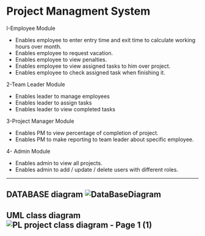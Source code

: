# Project Managment System

I-Employee Module
- Enables employee to enter entry time and exit time to calculate working hours
over month.
- Enables employee to request vacation.
- Enables employee to view penalties.
- Enables employee to view assigned tasks to him over project.
- Enables employee to check assigned task when finishing it.


2-Team Leader Module
- Enables leader to manage employees
- Enables leader to assign tasks
- Enables leader to view completed tasks

3-Project Manager Module
- Enables PM to view percentage of completion of project.
- Enables PM to make reporting to team leader about specific employee.

4- Admin Module
- Enables admin to view all projects.
- Enables admin to add / update / delete users with different roles.
----------------------------------------------------------------------
**DATABASE diagram**
![DataBaseDiagram](https://user-images.githubusercontent.com/100955137/207131179-6e3cb4d8-e2ad-4680-968a-6f6bb1e5ecf3.png)
-----------------------------------------------------------------------
**UML class diagram**
![PL project class diagram - Page 1 (1)](https://user-images.githubusercontent.com/100955137/207131325-81f932b3-7e98-4e7a-b80f-842f5b0b1536.png)
---------------------------------------------------------------------
